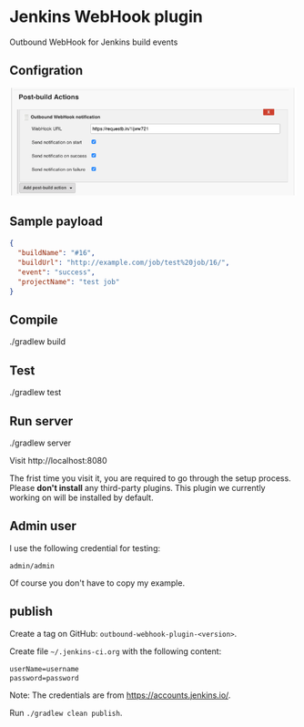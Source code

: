 # Jenkins WebHook plugin

Outbound WebHook for Jenkins build events


## Configration

![](config.png)


## Sample payload

```json
{
  "buildName": "#16",
  "buildUrl": "http://example.com/job/test%20job/16/",
  "event": "success",
  "projectName": "test job"
}
```


## Compile

./gradlew build


## Test

./gradlew test


## Run server

./gradlew server

Visit http://localhost:8080

The frist time you visit it, you are required to go through the setup process.
Please **don't install** any third-party plugins. This plugin we currently working on will be installed by default.


## Admin user

I use the following credential for testing:

```
admin/admin
```

Of course you don't have to copy my example.


## publish

Create a tag on GitHub: `outbound-webhook-plugin-<version>`.

Create file `~/.jenkins-ci.org` with the following content:

```
userName=username
password=password
```

Note: The credentials are from https://accounts.jenkins.io/.

Run `./gradlew clean publish`.
